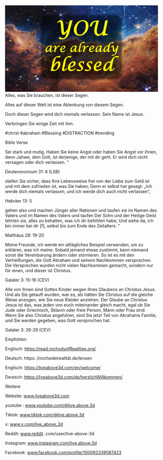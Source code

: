 ![Video cover image](../cover.jpg)
Alles, was Sie brauchen, ist dieser Segen.

Alles auf dieser Welt ist eine Ablenkung von diesem Segen.

Doch dieser Segen wird dich niemals verlassen. Sein Name ist Jesus.

Verbringen Sie einige Zeit mit ihm.

#christ #abraham #Blessing #DISTRACTION #trending


Bible Verse


Sei stark und mutig. Haben Sie keine Angst oder haben Sie Angst vor ihnen, denn Jahwe, dein Gott, ist derjenige, der mit dir geht. Er wird dich nicht versagen oder dich verlassen. “

Deuteronomium 31: 6 (LSB)

stellen Sie sicher, dass Ihre Lebensweise frei von der Liebe zum Geld ist und mit dem zufrieden ist, was Sie haben; Denn er selbst hat gesagt: „Ich werde dich niemals verlassen, und ich werde dich auch nicht verlassen“,


Hebräer 13: 5

gehen also und machen Jünger aller Nationen und taufen sie im Namen des Vaters und im Namen des Vaters und taufen Der Sohn und der Heilige Geist lehrten sie, alles zu behalten, was ich dir befohlen habe; Und siehe da, ich bin immer bei dir [f], selbst bis zum Ende des Zeitalters. “

Matthäus 28: 19-20

Meine Freunde, ich werde ein alltägliches Beispiel verwenden, um zu erklären, was ich meine. Sobald jemand etwas zustimmt, kann niemand sonst die Vereinbarung ändern oder stornieren. So ist es mit den Verheißungen, die Gott Abraham und seinem Nachkommen versprachen. Die Versprechen wurden nicht vielen Nachkommen gemacht, sondern nur für einen, und dieser ist Christus.

Galater 3: 15-16 (CEV)

Alle von Ihnen sind Gottes Kinder wegen Ihres Glaubens an Christus Jesus. Und als Sie getauft wurden, war es, als hätten Sie Christus auf die gleiche Weise anzogen, wie Sie neue Kleider anziehen. Der Glaube an Christus Jesus ist das, was jeden von euch miteinander gleich macht, egal ob Sie Jude oder Griechisch, Sklavin oder freie Person, Mann oder Frau sind. Wenn Sie also Christus angehören, sind Sie jetzt Teil von Abrahams Familie, und Sie werden gegeben, was Gott versprochen hat.

Galater 3: 26-29 (CEV)

Empfohlen


Englisch: https://read.rochodyofRealities.org/

Deutsch: https: //rochedeirealität.de/lensen

Englisch: https://liveabove3d.com/en/welcome/

Deutsch: https://liveabove3d.com/de/herzlichWillkommen/

Weitere


Website: www.liveabove3d.com

youtube : www.youtube.com/@live.above.3d

Tiktok: www.tiktok.com/@live.above.3d

x: www.x.com/live_above_3d

Reddit: www.reddit .com/user/live-above-3d

Instagram: www.instagram.com/live.above.3d

Facebook: www.facebook.com/profile/100092339087423

